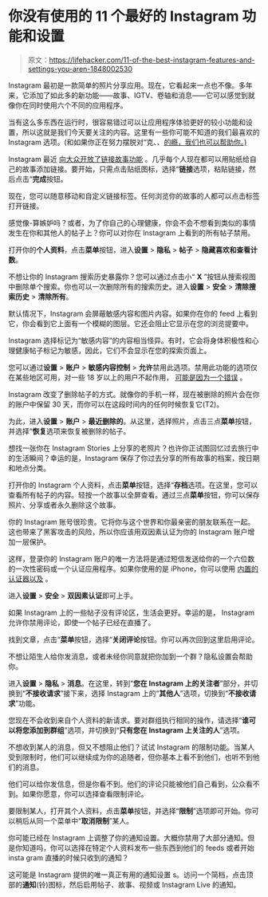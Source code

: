 # 你没有使用的 11 个最好的 Instagram 功能和设置

> 原文：<https://lifehacker.com/11-of-the-best-instagram-features-and-settings-you-aren-1848002530>

Instagram 最初是一款简单的照片分享应用。现在，它看起来一点也不像。多年来，它添加了如此多的新功能——故事、IGTV、卷轴和消息——它可以感觉到就像你在同时使用六个不同的应用程序。

当有这么多东西在运行时，很容易错过可以让应用程序体验更好的较小功能和设置，所以这就是我们今天要关注的内容。这里有一些你可能不知道的我们最喜欢的 Instagram 选项。(和如果你正在努力摆脱对“克、、[的瘾，我们也可以帮助你。)](https://lifehacker.com/you-can-make-instagram-less-addicting-if-you-want-1847288680)

Instagram 最近 [向大众开放了链接故事功能](https://lifehacker.com/how-to-finally-add-links-to-your-instagram-stories-with-1847972696) 。几乎每个人现在都可以用贴纸给自己的故事添加链接。要开始，只需点击贴纸图标，选择“**链接**选项，粘贴链接，然后点击“**完成**按钮。

现在，您可以随意移动和自定义链接标签。任何浏览你的故事的人都可以点击标签打开链接。

感觉像-算嫉妒吗？或者，为了你自己的心理健康，你会不会不想看到类似的事情发生在你和其他人的帖子上？你可以对你在 Instagram 上看到的所有帖子禁用。

打开你的**个人资料**，点击**菜单**按钮，进入**设置** > **隐私** > **帖子** > **隐藏喜欢和查看计数**。

不想让你的 Instagram 搜索历史暴露你？您可以通过点击小“ **X** ”按钮从搜索视图中删除单个搜索。你也可以一次删除所有的搜索历史。进入**设置** > **安全** > **清除搜索历史** > **清除所有**。

默认情况下，Instagram 会屏蔽敏感内容和图片内容。如果你在你的 feed 上看到它，你会看到它上面有一个模糊的图层。它还会阻止它显示在您的浏览提要中。

Instagram 选择标记为“敏感内容”的内容相当怪异。有时，它会将身体积极性和心理健康帖子标记为敏感，因此，它们不会显示在您的探索页面上。

您可以通过**设置** > **账户** > **敏感内容控制** > **允许**禁用此选项。禁用此功能的选项仅在某些地区可用，对一些 18 岁以上的用户不起作用， [可能是因为一个错误](https://twitter.com/instagramcomms/status/1418658159481303041?s=21) 。

Instagram 改变了删除帖子的方式。就像你的手机一样，现在被删除的照片会在你的账户中保留 30 天，而你可以在这段时间内的任何时候恢复它(T2)。

为此，进入**设置** > **账户** > **最近删除的**。从这里，选择照片，点击三点**菜单**按钮，并选择“**恢复**选项来恢复被删除的帖子。

想找一张你在 Instagram Stories 上分享的老照片？也许你正试图回忆过去旅行中的生活瞬间？幸运的是，Instagram 保存了你过去分享的所有故事的档案，按日期和地点分类。

打开你的 Instagram 个人资料，点击**菜单**按钮，选择“**存档**选项。在这里，您可以查看所有帖子的内容。轻按一个故事以全屏查看。通过三点**菜单**按钮，你可以保存照片、分享或者永久删除这个故事。

你的 Instagram 账号很珍贵。它将你与这个世界和你最亲密的朋友联系在一起。这也带来了黑客攻击的风险，所以你应该用双因素认证为你的 Instagram 账户增加一层保护。

这样，登录你的 Instagram 账户的唯一方法将是通过短信发送给你的一个六位数的一次性密码或一个认证应用程序。如果你使用的是 iPhone，你可以使用 [内置的认证器以及](https://lifehacker.com/you-should-use-your-iphones-new-built-in-two-factor-aut-1847721186) 。

进入**设置** > **安全** > **双因素认证**即可上手。

如果 Instagram 上的一些帖子没有评论区，生活会更好。幸运的是， Instagram 允许你禁用评论，即使一个帖子已经在直播了。

找到文章，点击“**菜单**按钮，选择“**关闭评论**按钮。你可以再次回到这里启用评论。

不想让陌生人给你发消息，或者未经你同意就把你加到一个群？隐私设置会帮助你。

进入**设置** > **隐私** > **消息**。在这里，转到“**您在 Instagram 上的关注者**”部分，并切换到“**不接收请求**”接下来，选择 Instagram 上的“**其他人**”选项，切换到“**不接收请求**”功能。

您现在不会收到来自个人资料的新请求。要对群组执行相同的操作，请选择“**谁可以将您添加到群组**”选项，并切换到“**只有您在 Instagram 上关注的人**”选项。

不想收到某人的消息，但又不想阻止他们？试试 Instagram 的限制功能。当某人受到限制时，他们可以继续成为你的追随者，但你基本上看不到他们，也听不到他们的消息。

他们可以给你发信息，但是你看不到。他们的评论只能被他们自己看到，公众看不到。如果你愿意，你可以选择查看限制评论。

要限制某人，打开其个人资料，点击**菜单**按钮，并选择“**限制**”选项即可开始。你可以稍后从同一个菜单中“**取消限制**”某人。

你可能已经在 Instagram 上调整了你的通知设置。大概你禁用了大部分通知。但是你知道吗，你可以选择在特定个人资料发布一些东西到他们的 feeds 或者开始 insta gram 直播的时候只收到的通知？

这可能是 Instagram 提供的唯一真正有用的通知设置 s。访问一个简档，点击顶部的**通知**(铃)图标，然后启用帖子、故事、视频或 Instagram Live 的通知。